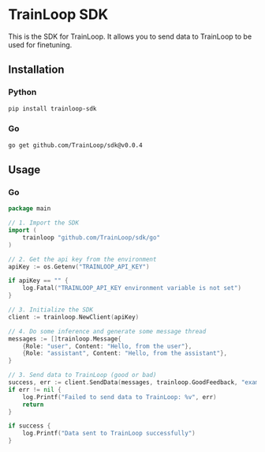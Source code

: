 # TrainLoop SDK

This is the SDK for TrainLoop. It allows you to send data to TrainLoop to be used for finetuning.

## Installation

### Python

```bash
pip install trainloop-sdk
```

### Go

```bash
go get github.com/TrainLoop/sdk@v0.0.4
```

## Usage

### Go

```go
package main

// 1. Import the SDK
import (
	trainloop "github.com/TrainLoop/sdk/go"
)

// 2. Get the api key from the environment
apiKey := os.Getenv("TRAINLOOP_API_KEY")

if apiKey == "" {
    log.Fatal("TRAINLOOP_API_KEY environment variable is not set")
}

// 3. Initialize the SDK
client := trainloop.NewClient(apiKey)

// 4. Do some inference and generate some message thread
messages := []trainloop.Message{
    {Role: "user", Content: "Hello, from the user"},
    {Role: "assistant", Content: "Hello, from the assistant"},
}

// 3. Send data to TrainLoop (good or bad)
success, err := client.SendData(messages, trainloop.GoodFeedback, "example-dataset-id")
if err != nil {
    log.Printf("Failed to send data to TrainLoop: %v", err)
    return
}

if success {
    log.Printf("Data sent to TrainLoop successfully")
}
```
